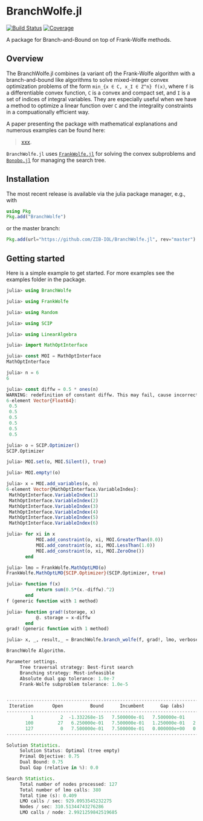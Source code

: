 # BranchWolfe.jl

[![Build Status](https://github.com/ZIB-IOL/FrankWolfe.jl/workflows/CI/badge.svg)](https://github.com/ZIB-IOL/BranchWolfe.jl/actions)
[![Coverage](https://codecov.io/gh/ZIB-IOL/FrankWolfe.jl/branch/master/graph/badge.svg)](https://codecov.io/gh/ZIB-IOL/BranchWolfe.jl)

A package for Branch-and-Bound on top of Frank-Wolfe methods.

## Overview

The BranchWolfe.jl combines (a variant of) the Frank-Wolfe algorithm with a branch-and-bound like algorithms to solve mixed-integer convex optimization problems of the form `min_{x ∈ C, x_I ∈ Z^n} f(x)`, where `f` is a differentiable convex function, `C` is a convex and compact set, and `I` is a set of indices of integral variables.
They are especially useful when we have a method to optimize a linear function over `C` and the integrality constraints in a compuationally efficient way. 

A paper presenting the package with mathematical explanations and numerous examples can be found here:

> [xxx](xxx).

`BranchWolfe.jl` uses [`FrankWolfe.jl`](https://github.com/ZIB-IOL/FrankWolfe.jl) for solving the convex subproblems and [`Bonobo.jl`](https://github.com/Wikunia/Bonobo.jl) for managing the search tree.

## Installation

The most recent release is available via the julia package manager, e.g., with

```julia
using Pkg
Pkg.add("BranchWolfe")
```

or the master branch:

```julia
Pkg.add(url="https://github.com/ZIB-IOL/BranchWolfe.jl", rev="master")
```

## Getting started

Here is a simple example to get started. For more examples see the examples folder in the package.

```julia
julia> using BranchWolfe

julia> using FrankWolfe

julia> using Random

julia> using SCIP

julia> using LinearAlgebra

julia> import MathOptInterface

julia> const MOI = MathOptInterface
MathOptInterface

julia> n = 6
6

julia> const diffw = 0.5 * ones(n)
WARNING: redefinition of constant diffw. This may fail, cause incorrect answers, or produce other errors.
6-element Vector{Float64}:
 0.5
 0.5
 0.5
 0.5
 0.5
 0.5

julia> o = SCIP.Optimizer()
SCIP.Optimizer

julia> MOI.set(o, MOI.Silent(), true)

julia> MOI.empty!(o)

julia> x = MOI.add_variables(o, n)
6-element Vector{MathOptInterface.VariableIndex}:
 MathOptInterface.VariableIndex(1)
 MathOptInterface.VariableIndex(2)
 MathOptInterface.VariableIndex(3)
 MathOptInterface.VariableIndex(4)
 MathOptInterface.VariableIndex(5)
 MathOptInterface.VariableIndex(6)

julia> for xi in x
           MOI.add_constraint(o, xi, MOI.GreaterThan(0.0))
           MOI.add_constraint(o, xi, MOI.LessThan(1.0))
           MOI.add_constraint(o, xi, MOI.ZeroOne())
       end

julia> lmo = FrankWolfe.MathOptLMO(o)
FrankWolfe.MathOptLMO{SCIP.Optimizer}(SCIP.Optimizer, true)

julia> function f(x)
           return sum(0.5*(x.-diffw).^2)
       end
f (generic function with 1 method)

julia> function grad!(storage, x)
           @. storage = x-diffw
       end
grad! (generic function with 1 method)

julia> x, _, result,_ = BranchWolfe.branch_wolfe(f, grad!, lmo, verbose = true)

BranchWolfe Algorithm.

Parameter settings.
	 Tree traversal strategy: Best-first search
	 Branching strategy: Most-infeasible
	 Absolute dual gap tolerance: 1.0e-7
	 Frank-Wolfe subproblem tolerance: 1.0e-5


-----------------------------------------------------------------------------------------------------------------------------------------------------------------------------------------------
 Iteration       Open          Bound      Incumbent      Gap (abs)      Gap (rel)       Time (s)      Nodes/sec        FW (ms)       LMO (ms)  LMO (calls c)   FW (Its) #ActiveSet  Discarded
-----------------------------------------------------------------------------------------------------------------------------------------------------------------------------------------------
         1          2  -1.332268e-15   7.500000e-01   7.500000e-01            Inf   2.890000e-01   1.038062e+01            158              1              4          3          1          0
       100         27   6.250000e-01   7.500000e-01   1.250000e-01   2.000000e+01   3.830000e-01   3.315927e+02              1              0            326          1          1          0
       127          0   7.500000e-01   7.500000e-01   0.000000e+00   0.000000e+00   4.090000e-01   3.105134e+02              1              0            380          1          1          0
-----------------------------------------------------------------------------------------------------------------------------------------------------------------------------------------------

Solution Statistics.
	 Solution Status: Optimal (tree empty)
	 Primal Objective: 0.75
	 Dual Bound: 0.75
	 Dual Gap (relative in %): 0.0

Search Statistics.
	 Total number of nodes processed: 127
	 Total number of lmo calls: 380
	 Total time (s): 0.409
	 LMO calls / sec: 929.0953545232275
	 Nodes / sec: 310.51344743276286
	 LMO calls / node: 2.9921259842519685
```

